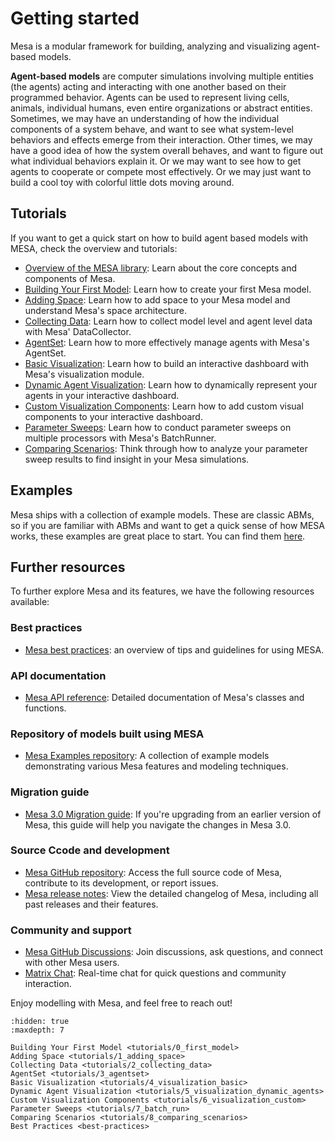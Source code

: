 # Getting started
Mesa is a modular framework for building, analyzing and visualizing agent-based models.

**Agent-based models** are computer simulations involving multiple entities (the agents) acting and interacting with one another based on their programmed behavior. Agents can be used to represent living cells, animals, individual humans, even entire organizations or abstract entities. Sometimes, we may have an understanding of how the individual components of a system behave, and want to see what system-level behaviors and effects emerge from their interaction. Other times, we may have a good idea of how the system overall behaves, and want to figure out what individual behaviors explain it. Or we may want to see how to get agents to cooperate or compete most effectively. Or we may just want to build a cool toy with colorful little dots moving around.

## Tutorials
If you want to get a quick start on how to build agent based models with MESA, check the overview and tutorials:

- [Overview of the MESA library](overview): Learn about the core concepts and components of Mesa.
- [Building Your First Model](tutorials/0_first_model): Learn how to create your first Mesa model.
- [Adding Space](tutorials/1_adding_space): Learn how to add space to your Mesa model and understand Mesa's space architecture.
- [Collecting Data](tutorials/2_collecting_data): Learn how to collect model level and agent level data with Mesa' DataCollector.
- [AgentSet](tutorials/3_agentset): Learn how to more effectively manage agents with  Mesa's AgentSet.
- [Basic Visualization](tutorials/4_visualization_basic): Learn how to build an interactive dashboard with Mesa's visualization module.
- [Dynamic Agent Visualization](tutorials/5_visualization_dynamic_agents): Learn how to dynamically represent your agents in your interactive dashboard.
- [Custom Visualization Components](tutorials/6_visualization_custom): Learn how to add custom visual components to your interactive dashboard.
- [Parameter Sweeps](tutorials/7_batch_run): Learn how to conduct parameter sweeps on multiple processors with Mesa's BatchRunner.
- [Comparing Scenarios](tutorials/8_comparing_scenarios): Think through how to analyze your parameter sweep results to find insight in your Mesa simulations.

## Examples
Mesa ships with a collection of example models. These are classic ABMs, so if you are familiar with ABMs and want to get a quick sense of how MESA works, these examples are great place to start. You can find them [here](examples).

## Further resources
To further explore Mesa and its features, we have the following resources available:

### Best practices
- [Mesa best practices](best-practices): an overview of tips and guidelines for using MESA.

### API documentation
- [Mesa API reference](apis): Detailed documentation of Mesa's classes and functions.

### Repository of models built using MESA
- [Mesa Examples repository](https://github.com/projectmesa/mesa-examples): A collection of example models demonstrating various Mesa features and modeling techniques.

### Migration guide
- [Mesa 3.0 Migration guide](migration_guide): If you're upgrading from an earlier version of Mesa, this guide will help you navigate the changes in Mesa 3.0.

### Source Ccode and development
- [Mesa GitHub repository](https://github.com/projectmesa/mesa): Access the full source code of Mesa, contribute to its development, or report issues.
- [Mesa release notes](https://github.com/projectmesa/mesa/releases): View the detailed changelog of Mesa, including all past releases and their features.

### Community and support
- [Mesa GitHub Discussions](https://github.com/projectmesa/mesa/discussions): Join discussions, ask questions, and connect with other Mesa users.
- [Matrix Chat](https://matrix.to/#/#project-mesa:matrix.org): Real-time chat for quick questions and community interaction.

Enjoy modelling with Mesa, and feel free to reach out!





```{toctree}
:hidden: true
:maxdepth: 7

Building Your First Model <tutorials/0_first_model>
Adding Space <tutorials/1_adding_space>
Collecting Data <tutorials/2_collecting_data>
AgentSet <tutorials/3_agentset>
Basic Visualization <tutorials/4_visualization_basic>
Dynamic Agent Visualization <tutorials/5_visualization_dynamic_agents>
Custom Visualization Components <tutorials/6_visualization_custom>
Parameter Sweeps <tutorials/7_batch_run>
Comparing Scenarios <tutorials/8_comparing_scenarios>
Best Practices <best-practices>


```
